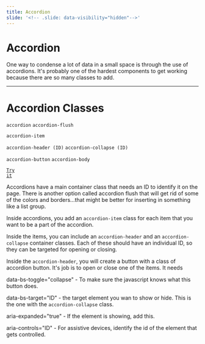 ```yaml
---
title: Accordion
slide: '<!-- .slide: data-visibility="hidden"-->'
---
```


<!-- .slide: data-state="layout-title" class="bg-dark"-->

# Accordion

> >

One way to condense a lot of data in a small space is through the use of accordions. It's probably one of the hardest components to get working because there are so many classes to add.

---

# Accordion Classes

`accordion` `accordion-flush`

`accordion-item`

`accordion-header (ID)` `accordion-collapse (ID)`

`accordion-button` `accordion-body`

<a href="https://codepen.io/planetoftheweb/pen/gOgdyZq?editors=1000" target="_blank"><code class="code-royal">Try it</code></a>

> >

Accordions have a main container class that needs an ID to identify it on the page. There is another option called accordion flush that will get rid of some of the colors and borders...that might be better for inserting in something like a list group.

Inside accordions, you add an `accordion-item` class for each item that you want to be a part of the accordion.

Inside the items, you can include an `accordion-header` and an `accordion-collapse` container classes. Each of these should have an individual ID, so they can be targeted for opening or closing.

Inside the `accordion-header`, you will create a button with a class of accordion button. It's job is to open or close one of the items. It needs

data-bs-toggle="collapse" - To make sure the javascript knows what this button does.

data-bs-target="ID" - the target element you wan to show or hide. This is the one with the `accordion-collapse` class.

aria-expanded="true" - If the element is showing, add this.

aria-controls="ID" - For assistive devices, identify the id of the element that gets controlled.

